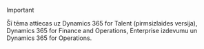 > [!IMPORTANT]
> Šī tēma attiecas uz Dynamics 365 for Talent (pirmsizlaides versija), Dynamics 365 for Finance and Operations, Enterprise izdevumu un Dynamics 365 for Operations. 
